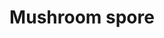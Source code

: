 ---
layout: item
title: Mushroom spore
item-id: 5282
datatable: true
id: 5282
name: "Mushroom spore"
members: true
lowalch: 34
highalch: 51
examine: "A Bittercap mushroom spore - plant in a mushroom patch."
monsters:
  - id: 537
    name: "Zygomite"
    members: true
    combat_level: 74
    wiki_url: "https://oldschool.runescape.wiki/w/Zygomite"
    drops:
      - quantity: "1"
        rarity: 0.019464720194647202
    image: "https://oldschool.runescape.wiki/images/f/ff/Zygomite_%28level_74%29.png?ea620"
  - id: 1024
    name: "Zygomite"
    members: true
    combat_level: 86
    wiki_url: "https://oldschool.runescape.wiki/w/Zygomite"
    drops:
      - quantity: "1"
        rarity: 0.019464720194647202
    image: "https://oldschool.runescape.wiki/images/f/ff/Zygomite_%28level_74%29.png?ea620"
  - id: 7797
    name: "Ancient Zygomite"
    members: true
    combat_level: 109
    wiki_url: "https://oldschool.runescape.wiki/w/Ancient_Zygomite"
    drops:
      - quantity: "1"
        rarity: 0.125
    image: "https://oldschool.runescape.wiki/images/1/15/Ancient_Zygomite.png?ff373"
---
